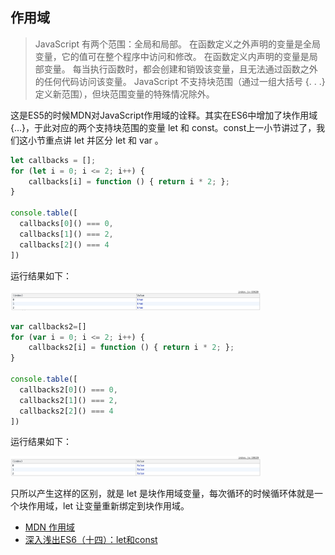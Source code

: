 ## 作用域

>JavaScript 有两个范围：全局和局部。  在函数定义之外声明的变量是全局变量，它的值可在整个程序中访问和修改。  在函数定义内声明的变量是局部变量。  每当执行函数时，都会创建和销毁该变量，且无法通过函数之外的任何代码访问该变量。  JavaScript 不支持块范围（通过一组大括号 {. . .} 定义新范围），但块范围变量的特殊情况除外。

这是ES5的时候MDN对JavaScript作用域的诠释。其实在ES6中增加了块作用域{...}，于此对应的两个支持块范围的变量 let 和 const。const上一小节讲过了，我们这小节重点讲 let 并区分 let 和 var 。

```javascript
let callbacks = [];
for (let i = 0; i <= 2; i++) {
    callbacks[i] = function () { return i * 2; };
}

console.table([
  callbacks[0]() === 0,
  callbacks[1]() === 2,
  callbacks[2]() === 4
])
```

运行结果如下：

<img src="../static/scope/let.output.png" alt="let运行结果" width="400">


```javascript
var callbacks2=[]
for (var i = 0; i <= 2; i++) {
    callbacks2[i] = function () { return i * 2; };
}

console.table([
  callbacks2[0]() === 0,
  callbacks2[1]() === 2,
  callbacks2[2]() === 4
])
```

运行结果如下：

<img src="../static/scope/var.output.png" alt="var运行结果" width="400">

只所以产生这样的区别，就是 let 是块作用域变量，每次循环的时候循环体就是一个块作用域，let 让变量重新绑定到块作用域。

- [MDN 作用域](https://msdn.microsoft.com/zh-cn/library/bzt2dkta(v=vs.94).aspx)
- [深入浅出ES6（十四）：let和const](http://www.infoq.com/cn/articles/es6-in-depth-let-and-const)
